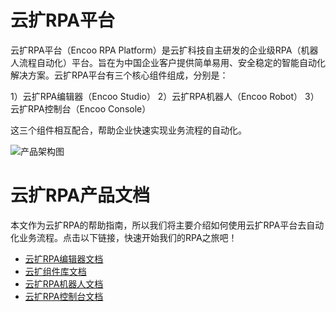 # 云扩RPA平台

云扩RPA平台（Encoo RPA Platform）是云扩科技自主研发的企业级RPA（机器人流程自动化）平台。旨在为中国企业客户提供简单易用、安全稳定的智能自动化解决方案。云扩RPA平台有三个核心组件组成，分别是：

1）云扩RPA编辑器（Encoo Studio）
2）云扩RPA机器人（Encoo Robot）
3）云扩RPA控制台（Encoo Console）

这三个组件相互配合，帮助企业快速实现业务流程的自动化。

![产品架构图](https://docimages.blob.core.chinacloudapi.cn/images/encoo-structure.png)


# 云扩RPA产品文档

本文作为云扩RPA的帮助指南，所以我们将主要介绍如何使用云扩RPA平台去自动化业务流程。点击以下链接，快速开始我们的RPA之旅吧！

- [云扩RPA编辑器文档](https://academy.encoo.com/zh-cn/wiki/Studio/Introduction/Introduction.md)
- [云扩组件库文档](https://academy.encoo.com/zh-cn/wiki/Activities/ComponentsIntroduction.md)
- [云扩RPA机器人文档](https://academy.encoo.com/zh-cn/wiki/Robot/aboutRobot.md)
- [云扩RPA控制台文档](https://academy.encoo.com/zh-cn/wiki/Console/register.md)

